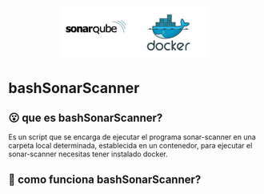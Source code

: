 
<div>
<p style = 'text-align:center;'>
<img src="./imagenes/sonarDocker.png" alt="JuveYell" width="300px">
</p>
</div>

# bashSonarScanner

## :open_mouth:  que es bashSonarScanner?

Es un script que se encarga de ejecutar el programa sonar-scanner en una carpeta local determinada, establecida en un contenedor, para ejecutar el sonar-scanner necesitas tener instalado docker.

## :thinking: como funciona bashSonarScanner?
